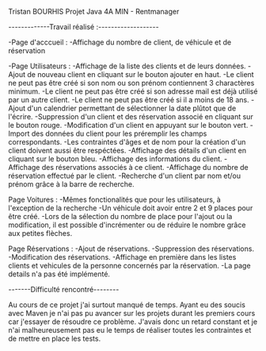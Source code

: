 Tristan BOURHIS
Projet Java 4A MIN - Rentmanager

-------------Travail réalisé :-------------------

-Page d'acccueil :
	-Affichage du nombre de client, de véhicule et de réservation

-Page Utilisateurs : 
	-Affichage de la liste des clients et de leurs données.
	-Ajout de nouveau client en cliquant sur le bouton ajouter en haut.
		-Le client ne peut pas être créé si son nom ou son prénom contiennent 3 charactères minimum.
		-Le client ne peut pas être créé si son adresse mail est déjà utilisé par un autre client.
		-Le client ne peut pas être créé si il a moins de 18 ans.
		-Ajout d'un calendrier permettant de sélectionner la date plûtot que de l'écrire.
	-Suppression d'un client et des réservation associé en cliquant sur le bouton rouge.
	-Modification d'un client en appuyant sur le bouton vert.
		-Import des données du client pour les préremplir les champs correspondants.
		-Les contraintes d'âges et de nom pour la création d'un client doivent aussi être respéctées.
	-Affichage des détails d'un client en cliquant sur le bouton bleu.
		-Affichage des informations du client.
		-Affichage des réservations associés à ce client.
		-Affichage du nombre de réservation effectué par le client.
	-Recherche d'un client par nom et/ou prénom grâce à la barre de recherche.

Page Voitures :
	-Mêmes fonctionalités que pour les utilisateurs, à l'exception de la recherche
	-Un véhicule doit avoir entre 2 et 9 places pour être créé.
	-Lors de la sélection du nombre de place pour l'ajout ou la modification, il est possible d'incrémenter ou de réduire le nombre grâce aux petites flèches.

Page Réservations :
	-Ajout de réservations.
	-Suppression des réservations.
	-Modification des réservations.
		-Affichage en première dans les listes clients et vehicules de la personne concernés par la réservation.
	-La page details n'a pas été implémenté.


-------Difficulté rencontré--------

Au cours de ce projet j'ai surtout manqué de temps.
Ayant eu des soucis avec Maven je n'ai pas pu avancer sur les projets durant les premiers cours car j'essayer de résoudre ce problème.
J'avais donc un retard constant et je n'ai malheureusement pas eu le temps de réaliser toutes les contraintes et de mettre en place les tests.

		